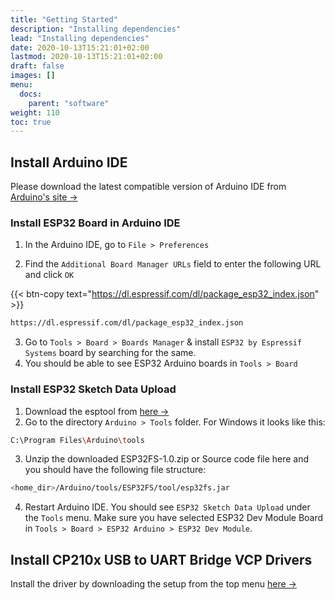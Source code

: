 ```yaml
---
title: "Getting Started"
description: "Installing dependencies"
lead: "Installing dependencies"
date: 2020-10-13T15:21:01+02:00
lastmod: 2020-10-13T15:21:01+02:00
draft: false
images: []
menu:
  docs:
    parent: "software"
weight: 110
toc: true
---
```


<!-- {{< alert icon="💡" text="You can go to Tools > Manage Libraries in the Arduino IDE to search and install libraries." >}} -->

## Install Arduino IDE

Please download the latest compatible version of Arduino IDE from [Arduino's site →](https://www.arduino.cc/en/software)



### Install ESP32 Board in Arduino IDE
1. In the Arduino IDE, go to `File > Preferences`

2. Find the `Additional Board Manager URLs` field to enter the following URL and click `OK`

{{< btn-copy text="https://dl.espressif.com/dl/package_esp32_index.json" >}}
```bash
https://dl.espressif.com/dl/package_esp32_index.json
```
3. Go to `Tools > Board > Boards Manager` & install `ESP32 by Espressif Systems` board by searching for the same.
4. You should be able to see ESP32 Arduino boards in `Tools > Board`


### Install ESP32 Sketch Data Upload

1. Download the esptool from [here →](https://github.com/me-no-dev/arduino-esp32fs-plugin/releases/)
2. Go to the directory `Arduino > Tools` folder. For Windows it looks like this:
```bash
C:\Program Files\Arduino\tools
```
3. Unzip the downloaded ESP32FS-1.0.zip or Source code file here and you should have the following file structure:
```bash
<home_dir>/Arduino/tools/ESP32FS/tool/esp32fs.jar
```
4. Restart Arduino IDE. You should see `ESP32 Sketch Data Upload` under the `Tools` menu. Make sure you have selected ESP32 Dev Module Board in `Tools > Board > ESP32 Arduino > ESP32 Dev Module`.

## Install CP210x USB to UART Bridge VCP Drivers
Install the driver by downloading the setup from the top menu [here →](https://www.silabs.com/developers/usb-to-uart-bridge-vcp-drivers)
